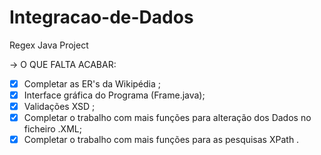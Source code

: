 # Integracao-de-Dados
Regex Java Project

-> O QUE FALTA ACABAR:
 - [x] Completar as ER's da Wikipédia ;
 - [x] Interface gráfica do Programa (Frame.java);
 - [x] Validações XSD ;
 - [x] Completar o trabalho com mais funções para alteração dos Dados no ficheiro .XML;
 - [x] Completar o trabalho com mais funções para as pesquisas XPath .
